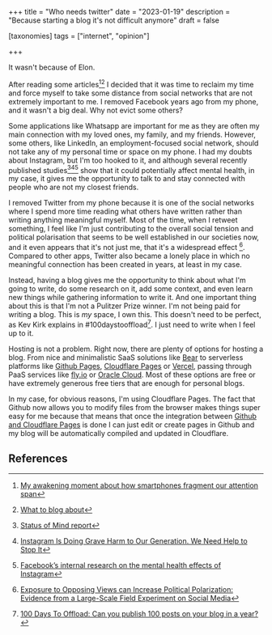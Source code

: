 +++
title = "Who needs twitter"
date = "2023-01-19"
description = "Because starting a blog it's not difficult anymore"
draft = false

[taxonomies]
tags = ["internet", "opinion"]

+++

It wasn't because of Elon.

After reading some articles[^1][^2] I decided that it was time to reclaim my time and force myself to take some distance from social networks that are not extremely important to me. I removed Facebook years ago from my phone, and it wasn't a big deal. Why not evict some others?

Some applications like Whatsapp are important for me as they are often my main connection with my loved ones, my family, and my friends. However, some others, like LinkedIn, an employment-focused social network, should not take any of my personal time or space on my phone. I had my doubts about Instagram, but I'm too hooked to it, and although several recently published studies[^3][^4][^5] show that it could potentially affect mental health, in my case, it gives me the opportunity to talk to and stay connected with people who are not my closest friends.

I removed Twitter from my phone because it is one of the social networks where I spend more time reading what others have written rather than writing anything meaningful myself. Most of the time, when I retweet something, I feel like I'm just contributing to the overall social tension and political polarisation that seems to be well established in our societies now, and it even appears that it's not just me, that it's a widespread effect [^6]. Compared to other apps, Twitter also became a lonely place in which no meaningful connection has been created in years, at least in my case.

Instead, having a blog gives me the opportunity to think about what I'm going to write, do some research on it, add some context, and even learn new things while gathering information to write it. And one important thing about this is that I'm not a Pulitzer Prize winner. I'm not being paid for writing a blog. This is _my_ space, I own this. This doesn't need to be perfect, as Kev Kirk explains in #100daystooffload[^7]. I just need to write when I feel up to it.

Hosting is not a problem. Right now, there are plenty of options for hosting a blog. From nice and minimalistic SaaS solutions like [Bear](https://bearblog.dev/) to serverless platforms like [Github Pages](https://pages.github.com/), [Cloudflare Pages](https://pages.cloudflare.com/) or [Vercel](https://vercel.com/pricing), passing through PaaS services like [fly.io](https://fly.io/) or [Oracle Cloud](https://www.oracle.com/uk/cloud/free/). Most of these options are free or have extremely generous free tiers that are enough for personal blogs.

In my case, for obvious reasons, I'm using Cloudflare Pages. The fact that Github now allows you to modify files from the browser makes things super easy for me because that means that once the integration between [Github and Cloudflare Pages](https://developers.cloudflare.com/pages/framework-guides/deploy-a-zola-site/) is done I can just edit or create pages in Github and my blog will be automatically compiled and updated in Cloudflare.

## References

[^1]: [My awakening moment about how smartphones fragment our attention span](https://idratherbewriting.com/blog/awakening-moment-to-how-smartphones-fragment-our-attention/)

[^2]: [What to blog about](https://simonwillison.net/2022/Nov/6/what-to-blog-about/)

[^3]: [Status of Mind report](https://www.rsph.org.uk/our-work/campaigns/status-of-mind.html)

[^4]: [Instagram Is Doing Grave Harm to Our Generation. We Need Help to Stop It](https://time.com/6100182/instagram-generation-z-mental-health/)

[^5]: [Facebook’s internal research on the mental health effects of Instagram](https://www.theverge.com/2021/9/29/22701445/facebook-instagram-mental-health-research-pdfs-documents)

[^6]: [Exposure to Opposing Views can Increase Political Polarization: Evidence from a Large-Scale Field Experiment on Social Media](https://osf.io/preprints/socarxiv/4ygux/)

[^7]: [100 Days To Offload: Can you publish 100 posts on your blog in a year?](https://100daystooffload.com/)

